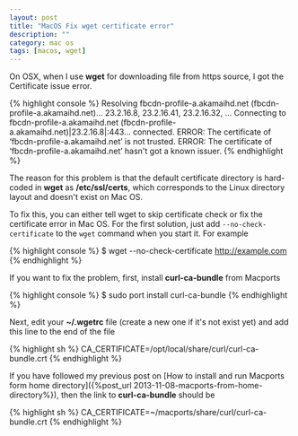 ```yaml
---
layout: post
title: "MacOS Fix wget certificate error"
description: ""
category: mac os
tags: [macos, wget]
---
```



On OSX, when I use **wget** for downloading file from https source, I got the
Certificate issue error.

{% highlight console %}
Resolving fbcdn-profile-a.akamaihd.net (fbcdn-profile-a.akamaihd.net)... 23.2.16.8, 23.2.16.41, 23.2.16.32, ...
Connecting to fbcdn-profile-a.akamaihd.net (fbcdn-profile-a.akamaihd.net)|23.2.16.8|:443... connected.
ERROR: The certificate of ‘fbcdn-profile-a.akamaihd.net’ is not trusted.
ERROR: The certificate of ‘fbcdn-profile-a.akamaihd.net’ hasn't got a known issuer.
{% endhighlight %}

The reason for this problem is that the default certificate directory is
hard-coded in **wget** as **/etc/ssl/certs**, which corresponds to the Linux
directory layout and doesn't exist on Mac OS.

To fix this, you can either tell wget to skip certificate check or fix the
certificate error in Mac OS. For the first solution, just add
`--no-check-certificate` to the `wget` command when you start it. For example

{% highlight console %}
$ wget --no-check-certificate http://example.com
{% endhighlight %}

If you want to fix the problem, first, install **curl-ca-bundle** from Macports

{% highlight console %}
$ sudo port install curl-ca-bundle
{% endhighlight %}

Next, edit your **~/.wgetrc** file (create a new one if it's not exist yet) and
add this line to the end of the file

{% highlight sh %}
CA_CERTIFICATE=/opt/local/share/curl/curl-ca-bundle.crt
{% endhighlight %}

If you have followed my previous post on
[How to install and run Macports form home directory]({%post_url 2013-11-08-macports-from-home-directory%}),
then the link to **curl-ca-bundle** should be

{% highlight sh %}
CA_CERTIFICATE=~/macports/share/curl/curl-ca-bundle.crt
{% endhighlight %}

<!-- more -->
